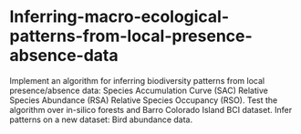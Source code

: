 # Inferring-macro-ecological-patterns-from-local-presence-absence-data
Implement an algorithm for inferring biodiversity patterns from local presence/absence data: Species Accumulation Curve (SAC) Relative Species Abundance (RSA) Relative Species Occupancy (RSO). Test the algorithm over in-silico forests and Barro Colorado Island BCI dataset. Infer patterns on a new dataset: Bird abundance data.
